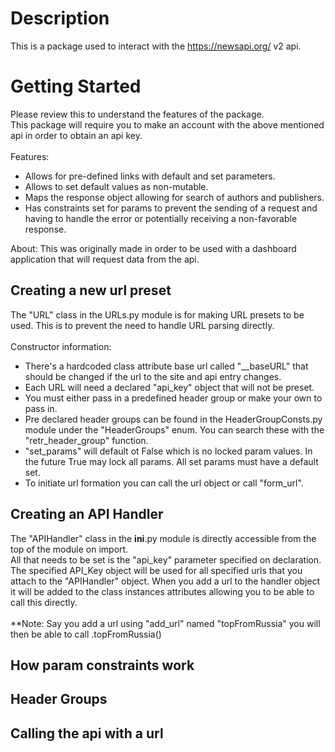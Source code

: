 # Description
This is a package used to interact with the https://newsapi.org/ v2 api.

# Getting Started
Please review this to understand the features of the package.<br>
This package will require you to make an account with the above mentioned api in order to obtain an api key.<br>
<br>
Features:
* Allows for pre-defined links with default and set parameters.
* Allows to set default values as non-mutable.
* Maps the response object allowing for search of authors and publishers.
* Has constraints set for params to prevent the sending of a request and having to handle the error or potentially 
receiving a non-favorable response.

About:
    This was originally made in order to be used with a dashboard application that will request data from the api.

## Creating a new url preset
The "URL" class in the URLs.py module is for making URL presets to be used. This is to prevent the need to handle URL parsing directly.
<br>
<br>
Constructor information:
* There's a hardcoded class attribute base url called "__baseURL" that should be changed if the url to the site and api entry changes.<br>
* Each URL will need a declared "api_key" object that will not be preset.<br>
* You must either pass in a predefined header group or make your own to pass in.<br>
* Pre declared header groups can be found in the HeaderGroupConsts.py module under the "HeaderGroups" enum. 
You can search these with the "retr_header_group" function.<br>
* "set_params" will default ot False which is no locked param values. In the future True may lock all params. All set params must have a default set.<br>
* To initiate url formation you can call the url object or call "form_url".

## Creating an API Handler
The "APIHandler" class in the __ini__.py module is directly accessible from the top of the module on import.<br>
All that needs to be set is the "api_key" parameter specified on declaration. The specified API_Key object will be used for all specified urls that you attach
to the "APIHandler" object. When you add a url to the handler object it will be added to the class instances attributes
allowing you to be able to call this directly.<br>
<br>
**Note: Say you add a url using "add_url" named "topFromRussia" you will then be able to call <Handler object>.topFromRussia()

## How param constraints work


## Header Groups

## Calling the api with a url